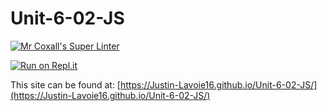 # Unit-6-02-JS

[![Mr Coxall's Super Linter](https://github.com/Justin-Lavoie16/Unit-6-02-JS/workflows/Mr%20Coxall's%20Super%20Linter/badge.svg)](https://github.com/Justin-Lavoie16/Unit-6-02-JS/actions)

[![Run on Repl.it](https://repl.it/badge/github/Justin-Lavoie16/Unit-6-02-JS)](https://repl.it/github/Justin-Lavoie16/Unit-6-02-JS)

This site can be found at: [https://Justin-Lavoie16.github.io/Unit-6-02-JS/](https://Justin-Lavoie16.github.io/Unit-6-02-JS/)
